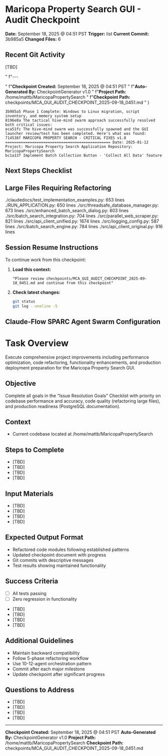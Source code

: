 # Maricopa Property Search GUI - Audit Checkpoint


**Date:** September 18, 2025 @ 04:51 PST
**Trigger:** list
**Current Commit:** 3b985a5
**Changed Files:** 6

## Recent Git Activity
 [TBD]

"
    f"---

"
    f"**Checkpoint Created:** September 18, 2025 @ 04:51 PST
"
    f"**Auto-Generated By:** CheckpointGenerator v1.0
"
    f"**Project Path:** /home/mattb/MaricopaPropertySearch
"
    f"**Checkpoint Path:** checkpoints/MCA_GUI_AUDIT_CHECKPOINT_2025-09-18_0451.md
"
)

```
3b985a5 Phase 1 Complete: Windows to Linux migration, script inventory, and memory system setup
8196e8a The tactical hive-mind swarm approach successfully resolved both critical issues:
eca51fc The hive-mind swarm was successfully spawned and the GUI launcher review/test has been completed. Here's what was found:
714538f MARICOPA PROPERTY SEARCH - CRITICAL FIXES v1.0 =============================================== Date: 2025-01-12 Project: Maricopa Property Search Application Repository: MaricopaPropertySearch
bc1a13f Implement Batch Collection Button - 'Collect All Data' feature
```

## Next Steps Checklist



## Large Files Requiring Refactoring

./claudedocs/test_implementation_examples.py: 653 lines
./RUN_APPLICATION.py: 650 lines
./src/threadsafe_database_manager.py: 673 lines
./src/enhanced_batch_search_dialog.py: 803 lines
./src/batch_search_integration.py: 704 lines
./src/parallel_web_scraper.py: 821 lines
./src/api_client_unified.py: 1674 lines
./src/logging_config.py: 587 lines
./src/batch_search_engine.py: 784 lines
./src/api_client_original.py: 916 lines

## Session Resume Instructions

To continue work from this checkpoint:

1. **Load this context:**
   ```
   "Please review checkpoints/MCA_GUI_AUDIT_CHECKPOINT_2025-09-18_0451.md and continue from this checkpoint"
   ```

2. **Check latest changes:**
   ```bash
   git status
   git log --oneline -5
   ```

## Claude-Flow SPARC Agent Swarm Configuration

# Task Overview
Execute comprehensive project improvements including performance optimization, code refactoring, functionality enhancements, and production deployment preparation for the Maricopa Property Search GUI.

## Objective
Complete all goals in the "Issue Resolution Goals" Checklist with priority on codebase performance and accuracy, code quality (refactoring large files), and production readiness (PostgreSQL documentation).

## Context
- Current codebase located at /home/mattb/MaricopaPropertySearch

## Steps to Complete
- [TBD]
- [TBD]
- [TBD]
- [TBD]

## Input Materials
- [TBD]
- [TBD]
- [TBD]
- [TBD]

## Expected Output Format
- Refactored code modules following established patterns
- Updated checkpoint document with progress
- Git commits with descriptive messages
- Test results showing maintained functionality

## Success Criteria
- [ ] All tests passing
- [ ] Zero regression in functionality
- [TBD]
- [TBD]
- [TBD]
- [TBD]

## Additional Guidelines
- Maintain backward compatibility
- Follow 5-phase refactoring workflow
- Use 10-12-agent orchestration pattern
- Commit after each major milestone
- Update checkpoint after significant progress

## Questions to Address
- [TBD]
- [TBD]
- [TBD]
- [TBD]

---

**Checkpoint Created:** September 18, 2025 @ 04:51 PST
**Auto-Generated By:** CheckpointGenerator v1.0
**Project Path:** /home/mattb/MaricopaPropertySearch
**Checkpoint Path:** checkpoints/MCA_GUI_AUDIT_CHECKPOINT_2025-09-18_0451.md
